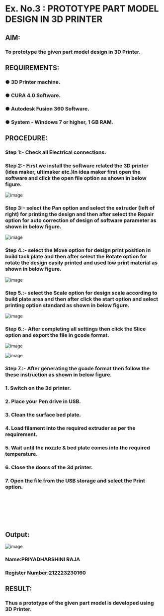 # Ex. No.3 : PROTOTYPE PART MODEL DESIGN IN 3D PRINTER

## AIM: 
### To prototype the given part model design in 3D Printer.

## REQUIREMENTS:
### ●	3D Printer machine.
### ●	CURA 4.0 Software.
### ●	Autodesk Fusion 360 Software.
### ●	System - Windows 7 or higher, 1 GB RAM.

## PROCEDURE:

### Step 1:- Check all Electrical connections.

### Step 2:- First we install the software related the 3D printer (idea maker, ultimaker etc.)In idea maker first open the software and click the open file option as shown in below figure.

![image](https://github.com/Sellakumar1987/Ex.-No.-8.-PROTOTYPE-PART-MODEL-DESIGN-IN-3D-PRINTER/assets/113594316/059ab4e7-f3fb-49a9-ba8e-12bdd082abef)

### Step 3:- select the Pan option and select the extruder (left of right) for printing the design and then after select the Repair option for auto correction of design of software parameter as shown in below figure.

![image](https://github.com/Sellakumar1987/Ex.-No.-8.-PROTOTYPE-PART-MODEL-DESIGN-IN-3D-PRINTER/assets/113594316/835c55fd-6195-4d73-9f5c-4af36f5a4cce)

### Step 4.:- select the Move option for design print position in build tack plate and then after select the Rotate option for rotate the design easily printed and used low print material as shown in below figure.

![image](https://github.com/Sellakumar1987/Ex.-No.-8.-PROTOTYPE-PART-MODEL-DESIGN-IN-3D-PRINTER/assets/113594316/8736080c-f421-4dd0-bae8-860df6f3583e)

### Step 5.:- select the Scale option for design scale according to build plate area and then after click the start option and select printing option standard as shown in below figure.

![image](https://github.com/Sellakumar1987/Ex.-No.-8.-PROTOTYPE-PART-MODEL-DESIGN-IN-3D-PRINTER/assets/113594316/98458892-2f68-4de0-bec7-24959ec598fa)

### Step 6.:- After completing all settings then click the Slice option and export the file in gcode format.

![image](https://github.com/Sellakumar1987/Ex.-No.-8.-PROTOTYPE-PART-MODEL-DESIGN-IN-3D-PRINTER/assets/113594316/f4b8b55e-6cb2-46a7-b42c-180bc5e68668)

![image](https://github.com/Sellakumar1987/Ex.-No.-8.-PROTOTYPE-PART-MODEL-DESIGN-IN-3D-PRINTER/assets/113594316/eafa933a-7e03-4f73-930d-75fb28d48716)

### Step 7.:- After generating the gcode format then follow the these instruction as shown in below figure.
###   1.	Switch on the 3d printer.
###   2.	Place your Pen drive in USB.
###   3.	Clean the surface bed plate.
###   4.	Load filament into the required extruder as per the requirement.
###   5.	Wait until the nozzle & bed plate comes into the required temperature.
###   6.	Close the doors of the 3d printer.
###   7.	Open the file from the USB storage and select the Print option.
<br>
<br>
<br>
<br>
<br>

## Output:
![image](https://github.com/user-attachments/assets/06361c4b-c8d8-420e-b448-9964c9f6840f)

### Name:PRIYADHARSHINI RAJA
### Register Number:212223230160

## RESULT:
###   Thus a prototype of the given part model is developed using 3D Printer.
